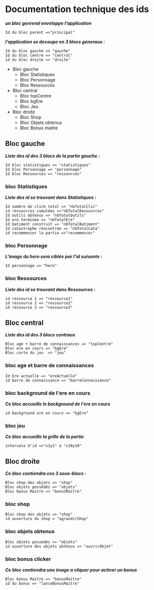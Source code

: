 # **Documentation technique des ids**

***un bloc genreral enveloppe l'application***

    Id du bloc parent =>"principal"

***l'application se decoupe en 3 blocs géneraux :***

    Id du bloc gauche => "gauche"
    Id du bloc centre => "central"
    id du bloc droite => "droite"

* Bloc gauche
  * Bloc Statistiques
  * Bloc Personnage
  * Bloc Ressources
* Bloc central
  * Bloc topCentre
  * Bloc bgEre
  * Bloc Jeu
* Bloc droite
  * Bloc Shop
  * Bloc Objets obtenus
  * Bloc Bonus maitre

## **Bloc gauche**

***Liste des id des 3 blocs de la partie gauche :***

    Id bloc statistiques => "statistiques" 
    Id bloc Personnage => "personnage" 
    Id bloc Ressources => "ressources" 

### **bloc Statistiques**

***Liste des id se trouvant dans Statistiques :***

    Id nombre de click total => "nbTotalClic"
    id ressources cumulées =>"nbTotalRessources"
    Id outils obtenus => "nbTotalOutils"
    Id ere terminée => "nbTotalEre"
    Id batiment construit => "nbTotalBatiment"
    Id catastrophe rencontrée => "nbTotalCata"
    id recommencer la partie =>"recommencer"

### **bloc Personnage**

***L'image du hero sera ciblée par l'id suivante :***

    Id personnage => "hero"

### **bloc Ressources**

***Liste des id se trouvant dans Ressources  :***

    id ressource 1 => "ressource1"
    id ressource 2 => "ressource2"
    id ressource 3 => "ressource3"

## **Bloc central**

***Liste des id des 3 blocs centraux***

    Bloc age + barre de connaissances => "topCentre"
    Bloc ere en cours => "bgEre"
    Bloc carte du jeu  => "jeu"

### **bloc age et barre de connaissances**

    Id Ere actuelle => "ereActuelle"
    id barre de connaissance => "barreConnaissance"

### **bloc background de l'ere en cours**

***Ce bloc accueille le background de l'ere en cours***

    id background ere en cours => "bgEre"

### **bloc jeu**

***Ce bloc accueille la grille de la partie***

    intervale d'id =>"x1y1" à "x10y10"

## **Bloc droite**

***Ce bloc contiendra ces 3 sous-blocs :***

    Bloc shop des objets => "shop"
    Bloc objets possédés => "objets"
    Bloc bonus Maitre => "bonusMaitre"

### **bloc shop**

    Bloc shop des objets => "shop"
    id ouverture du shop = "agrandirShop"

### **bloc objets obtenus**

    Bloc objets possédés => "objets"
    id ouverture des objets obtenus => "ouvrirObjet"

### **bloc bonus clicker**

***Ce bloc contiendra une image a cliquer pour activer un bonus***

    Bloc bonus Maitre => "bonusMaitre"
    id du bonus => "lanceBonusMaitre"
